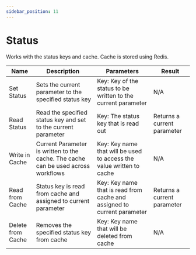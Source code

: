 ```yaml
---
sidebar_position: 11
---
```


# Status

Works with the status keys and cache. Cache is stored using Redis.

| Name              | Description                                                                       | Parameters                                                              | Result                      |
| ----------------- | --------------------------------------------------------------------------------- | ----------------------------------------------------------------------- | --------------------------- |
| Set Status        | Sets the current parameter to the specified status key                            | Key: Key of the status to be written to the current parameter           |       N/A                      |
| Read Status       | Read the specified status key and set to the current parameter                    | Key: The status key that is read out                                    | Returns a current parameter |
| Write in Cache    | Current Parameter is written to the cache. The cache can be used across workflows | Key: Key name that will be used to access the value written to cache    |         N/A                    |
| Read from Cache   | Status key is read from cache and assigned to current parameter                   | Key: Key name that is read from cache and assigned to current parameter | Returns a current parameter |
| Delete from Cache | Removes the specified status key from cache                                       | Key: Key name that will be deleted from cache                           |        N/A                     |
